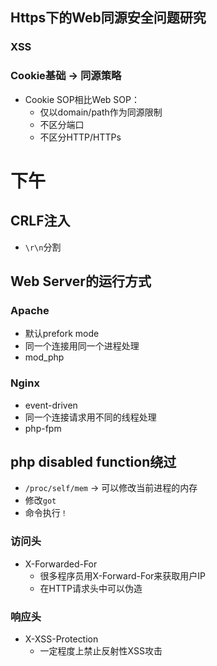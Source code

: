 ## Https下的Web同源安全问题研究

### XSS



### Cookie基础 &rarr; 同源策略

- Cookie SOP相比Web SOP：
  - 仅以domain/path作为同源限制
  - 不区分端口
  - 不区分HTTP/HTTPs

# 下午

## CRLF注入

- `\r\n`分割

## Web Server的运行方式

### Apache

- 默认prefork mode
- 同一个连接用同一个进程处理
- mod_php

### Nginx

- event-driven
- 同一个连接请求用不同的线程处理
- php-fpm

## php disabled function绕过

- `/proc/self/mem` &rarr; 可以修改当前进程的内存
- 修改`got`
- 命令执行`！`

### 访问头

- X-Forwarded-For
  - 很多程序员用X-Forward-For来获取用户IP
  - 在HTTP请求头中可以伪造

### 响应头

- X-XSS-Protection
  - 一定程度上禁止反射性XSS攻击

